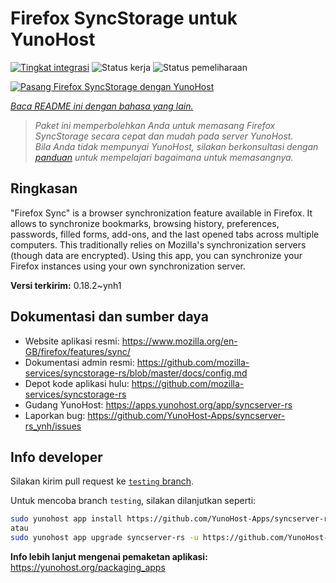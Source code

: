 <!--
N.B.: README ini dibuat secara otomatis oleh <https://github.com/YunoHost/apps/tree/master/tools/readme_generator>
Ini TIDAK boleh diedit dengan tangan.
-->

# Firefox SyncStorage untuk YunoHost

[![Tingkat integrasi](https://apps.yunohost.org/badge/integration/syncserver-rs)](https://ci-apps.yunohost.org/ci/apps/syncserver-rs/)
![Status kerja](https://apps.yunohost.org/badge/state/syncserver-rs)
![Status pemeliharaan](https://apps.yunohost.org/badge/maintained/syncserver-rs)

[![Pasang Firefox SyncStorage dengan YunoHost](https://install-app.yunohost.org/install-with-yunohost.svg)](https://install-app.yunohost.org/?app=syncserver-rs)

*[Baca README ini dengan bahasa yang lain.](./ALL_README.md)*

> *Paket ini memperbolehkan Anda untuk memasang Firefox SyncStorage secara cepat dan mudah pada server YunoHost.*  
> *Bila Anda tidak mempunyai YunoHost, silakan berkonsultasi dengan [panduan](https://yunohost.org/install) untuk mempelajari bagaimana untuk memasangnya.*

## Ringkasan

"Firefox Sync" is a browser synchronization feature available in Firefox. It allows to synchronize bookmarks, browsing history, preferences, passwords, filled forms, add-ons, and the last opened tabs across multiple computers. This traditionally relies on Mozilla's synchronization servers (though data are encrypted). Using this app, you can synchronize your Firefox instances using your own synchronization server.


**Versi terkirim:** 0.18.2~ynh1
## Dokumentasi dan sumber daya

- Website aplikasi resmi: <https://www.mozilla.org/en-GB/firefox/features/sync/>
- Dokumentasi admin resmi: <https://github.com/mozilla-services/syncstorage-rs/blob/master/docs/config.md>
- Depot kode aplikasi hulu: <https://github.com/mozilla-services/syncstorage-rs>
- Gudang YunoHost: <https://apps.yunohost.org/app/syncserver-rs>
- Laporkan bug: <https://github.com/YunoHost-Apps/syncserver-rs_ynh/issues>

## Info developer

Silakan kirim pull request ke [`testing` branch](https://github.com/YunoHost-Apps/syncserver-rs_ynh/tree/testing).

Untuk mencoba branch `testing`, silakan dilanjutkan seperti:

```bash
sudo yunohost app install https://github.com/YunoHost-Apps/syncserver-rs_ynh/tree/testing --debug
atau
sudo yunohost app upgrade syncserver-rs -u https://github.com/YunoHost-Apps/syncserver-rs_ynh/tree/testing --debug
```

**Info lebih lanjut mengenai pemaketan aplikasi:** <https://yunohost.org/packaging_apps>
